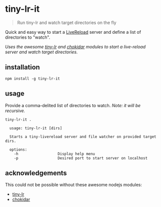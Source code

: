 tiny-lr-it
===
> Run tiny-lr and watch target directories on the fly

Quick and easy way to start a [LiveReload](http://livereload.com/) server and define a list of directories to "watch".

_Uses the awesome [tiny-lr](https://github.com/mklabs/tiny-lr) and [chokidar](https://github.com/paulmillr/chokidar) modules to start a live-reload server and watch target directories._

installation
---
```
npm install -g tiny-lr-it
```

usage
---
Provide a comma-delited list of directories to watch. *Note: it will be recursive.*

```
tiny-lr-it .
```

```
  usage: tiny-lr-it [dirs]

  Starts a tiny-livereload server and file watcher on provided target dirs.

  options:
    -h                  Display help menu
    -p                  Desired port to start server on localhost
```

acknowledgements
---
This could not be possible without these awesome nodejs modules:

* [tiny-lr](https://github.com/mklabs/tiny-lr)
* [chokidar](https://github.com/paulmillr/chokidar)
